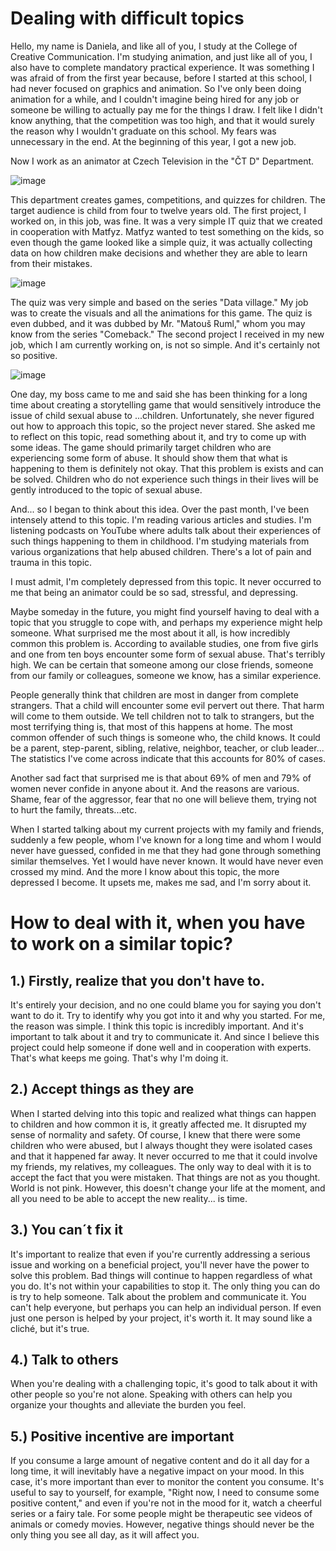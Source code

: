 # Dealing with difficult topics

Hello, my name is Daniela, and like all of you, I study at the College of Creative Communication. I'm studying animation, and just like all of you, I also have to complete mandatory practical experience. It was something I was afraid of from the first year because, before I started at this school, I had never focused on graphics and animation. So I've only been doing animation for a while, and I couldn't imagine being hired for any job or someone be willing to actually pay me for the things I draw.
I felt like I didn't know anything, that the competition was too high, and that it would surely  the reason why I wouldn't graduate on this school.
My fears was unnecessary in the end. At the beginning of this year, I got a new job.

Now I work as an animator at Czech Television in the "ČT D" Department.

![image](https://github.com/Iris711/AJ/assets/149763594/6e4055eb-e184-4bbf-aa8e-5a8b71f0de04)

This department creates games, competitions, and quizzes for children. The target audience is child from four to twelve years old.
The first project, I worked on, in  this job, was fine. It was a very simple IT quiz that we created in cooperation with Matfyz. Matfyz wanted to test something on the kids, so even though the game looked like a simple quiz, it was actually collecting data on how children make decisions and whether they are able to learn from their mistakes.

![image](https://github.com/Iris711/AJ/assets/149763594/50f3e5a9-ca3f-4541-91eb-fcadcc00a534)


The quiz was very simple and based on the series "Data village." My job was to create the visuals and all the animations for this game. The quiz is even dubbed, and it was dubbed by Mr. "Matouš Ruml," whom you may know from the series "Comeback."
The second project I received in my new job, which I am currently working on, is not so simple. And it's certainly not so positive. 

![image](https://github.com/Iris711/AJ/assets/149763594/5b81fb32-2560-4c15-896b-394d29c5b059)


One day, my boss came to me and said she has been thinking for a long time about creating a storytelling game that would sensitively introduce the issue of child sexual abuse to ...children. Unfortunately, she never figured out how to approach this topic, so the project never stared. She asked me to reflect on this topic, read something about it, and try to come up with some ideas. The game should primarily target children who are experiencing some form of abuse. It should show them that what is happening to them is definitely not okay. That this problem is exists and can be solved.
Children who do not experience such things in their lives will be gently introduced to the topic of sexual abuse.

And... so I began to think about this idea. Over the past month, I've been intensely attend to this topic. I'm reading various articles and studies. I'm listening podcasts on YouTube where adults talk about their experiences of such things happening to them in childhood. I'm studying materials from various organizations that help abused children. There's a lot of pain and trauma in this topic.

I must admit, I'm completely depressed from this topic. It never occurred to me that being an animator could be so sad, stressful, and depressing.

Maybe someday in the future, you might find yourself having to deal with a topic that you struggle to cope with, and perhaps my experience might help someone. What surprised me the most about it all, is how incredibly common this problem is. According to available studies, one from five girls and one from ten boys encounter some form of sexual abuse. That's terribly high. We can be certain that someone among our close friends, someone from our family or colleagues, someone we know, has a similar experience.

People generally think that children are most in danger from complete strangers. That a child will encounter some evil pervert out there. That harm will come to them outside. We tell children not to talk to strangers, but the most terrifying thing is, that most of this happens at home. The most common offender of such things is someone who, the child knows. It could be a parent, step-parent, sibling, relative, neighbor, teacher, or club leader... The statistics I've come across indicate that this accounts for 80% of cases.

Another sad fact that surprised me is that about 69% of men and 79% of women never confide in anyone about it. And the reasons are various. Shame, fear of the aggressor, fear that no one will believe them, trying not to hurt the family, threats...etc.

When I started talking about my current projects with my family and friends, suddenly a few people, whom I've known for a long time and whom I would never have guessed, confided in me that they had gone through something similar themselves. Yet I would have never known. It would have never even crossed my mind.
And the more I know about this topic, the more depressed I become. It upsets me, makes me sad, and I'm sorry about it. 

# How to deal with it, when you have to work on a similar topic?

## 1.) Firstly, realize that you don't have to. 
It's entirely your decision, and no one could blame you for saying you don't want to do it. Try to identify why you got into it and why you started. For me, the reason was simple. I think this topic is incredibly important. And it's important to talk about it and try to communicate it. And since I believe this project could help someone if done well and in cooperation with experts. That's what keeps me going. That's why I'm doing it.

## 2.) Accept things as they are 
When I started delving into this topic and realized what things can happen to children and how common it is, it greatly affected me. It disrupted my sense of normality and safety. Of course, I knew that there were some children who were abused, but I always thought they were isolated cases and that it happened far away. It never occurred to me that it could involve my friends, my relatives, my colleagues.
The only way to deal with it is to accept the fact that you were mistaken. That things are not as you thought. World is not pink. However, this doesn't change your life at the moment, and all you need to be able to accept the new reality... is time.

## 3.) You can´t fix it
It's important to realize that even if you're currently addressing a serious issue and working on a beneficial project, you'll never have the power to solve this problem. Bad things will continue to happen regardless of what you do. It's not within your capabilities to stop it. The only thing you can do is try to help someone. Talk about the problem and communicate it. You can't help everyone, but perhaps you can help an individual person. If even just one person is helped by your project, it's worth it. It may sound like a cliché, but it's true.

## 4.) Talk to others
When you're dealing with a challenging topic, it's good to talk about it with other people so you're not alone. Speaking with others can help you organize your thoughts and alleviate the burden you feel.

## 5.) Positive incentive are important
If you consume a large amount of negative content and do it all day for a long time, it will inevitably have a negative impact on your mood. In this case, it's more important than ever to monitor the content you consume. It's useful to say to yourself, for example, "Right now, I need to consume some positive content," and even if you're not in the mood for it, watch a cheerful series or a fairy tale. For some people might be therapeutic see videos of animals or comedy movies. However, negative things should never be the only thing you see all day, as it will affect you.
